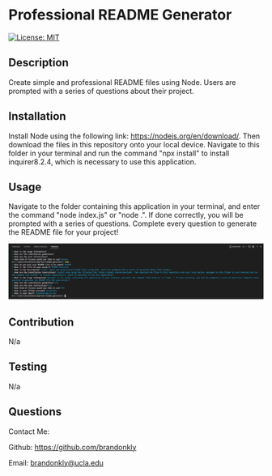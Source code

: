   # Professional README Generator

  [![License: MIT](https://img.shields.io/badge/License-MIT-yellow.svg)](https://opensource.org/licenses/MIT)

  ## Description

  Create simple and professional README files using Node. Users are prompted with a series of questions about their project.

  ## Installation

  Install Node using the following link: https://nodejs.org/en/download/. Then download the files in this repository onto your local device. Navigate to this folder in your terminal and run the command "npx install" to install inquirer8.2.4, which is necessary to use this application.

  ## Usage

  Navigate to the folder containing this application in your terminal, and enter the command "node index.js" or "node .". If done correctly, you will be prompted with a series of questions. Complete every question to generate the README file for your project!

 ![screenshot demo](./readmegen-screenshot.jpg)

  ## Contribution

  N/a

  ## Testing

  N/a

  ## Questions

  Contact Me:

  Github: https://github.com/brandonkly

  Email: brandonkly@ucla.edu 

  